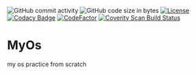 ![GitHub commit activity](https://img.shields.io/github/commit-activity/m/rdwnsjjd/MyOs)
![GitHub code size in bytes](https://img.shields.io/github/languages/code-size/rdwnsjjd/MyOs)
[![License](https://img.shields.io/github/license/rdwnsjjd/MyOs)](./LICENSE)
[![Codacy Badge](https://app.codacy.com/project/badge/Grade/f67e675c25604065b7d5e96daa892d98)](https://www.codacy.com/gh/rdwnsjjd/MyOs/dashboard?utm_source=github.com&amp;utm_medium=referral&amp;utm_content=rdwnsjjd/MyOs&amp;utm_campaign=Badge_Grade)
[![CodeFactor](https://www.codefactor.io/repository/github/rdwnsjjd/myos/badge/master)](https://www.codefactor.io/repository/github/rdwnsjjd/myos/overview/master)
<a href="https://scan.coverity.com/projects/rdwnsjjd-myos">
  <img alt="Coverity Scan Build Status"
       src="https://img.shields.io/coverity/scan/23601.svg"/>
</a>

# MyOs
my os practice from scratch
